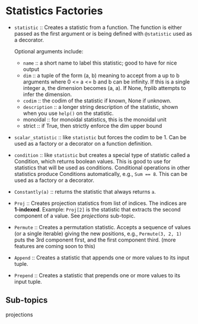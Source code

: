 # Statistics Factories

+ `statistic` :: Creates a statistic from a function. The function is either passed
    as the first argument or is being defined with `@statistic` used as a decorator.

    Optional arguments include:
    - `name` :: a short name to label this statistic; good to have for nice output
    - `dim` :: a tuple of the form (a, b) meaning to accept from a up to b arguments
        where 0 <= a <= b and b can be infinity. If this is a single integer a,
        the dimension becomes (a, a). If None, frplib attempts to infer the dimension.
    - `codim` :: the codim of the statistic if known, None if unknown.
    - `description` ::  a longer string description of the statistic, shown when
        you use `help()` on the statistic.
    - monoidal :: for monoidal statistics, this is the monoidal unit
    - strict :: if True, then strictly enforce the dim upper bound

+ `scalar_statistic` :: like `statistic` but forces the codim to
    be 1. Can be used as a factory or a decorator on a function
    definition.
    
+ `condition` :: like `statistic` but creates a special type of statistic
    called a Condition, which returns boolean values. This is good to
    use for statistics that will be used as conditions. Conditional operations
    in other statistics produce Conditions automatically, e.g., `Sum == 8`.
    This can be used as a factory or a decorator.

+ `Constantly(a)` :: returns the statistic that always returns `a`.

+ `Proj` :: Creates projection statistics from list of indices. The indices are **1-indexed**.
            Example: `Proj[2]` is the statistic that extracts the second component of a value.
            See *projections* sub-topic.

+ `Permute` :: Creates a permutation statistic. Accepts a sequence of values (or a single iterable)
            giving the new positions, e.g., `Permute(3, 2, 1)` puts the 3rd component first,
            and the first component third.  (more features are coming soon to this)

+ `Append` :: Creates a statistic that appends one or more values to its input tuple.

+ `Prepend` :: Creates a statistic that prepends one or more values to its input tuple.


## Sub-topics

projections
